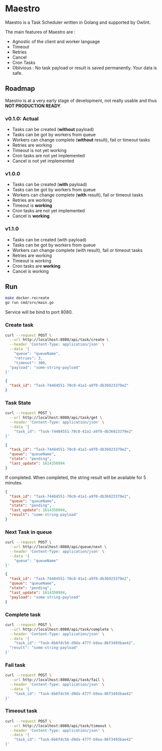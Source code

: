 # Maestro

Maestro is a Task Scheduler written in Golang and supported by Owlint. 

The main features of Maestro are :

* Agnostic of the client and worker language
* Timeout
* Retries
* Cancel
* Cron Tasks
* Oblivious : No task payload or result is saved permanently. Your data is safe.

## Roadmap
Maestro is at a very early stage of development, not really usable and thus **NOT PRODUCTION READY**.

### v0.1.0:  Actual

* Tasks can be created (**without** payload)
* Tasks can be got by workers from queue
* Workers can change complete (**without** result), fail or timeout tasks
* Retries are working
* Timeout is not yet working
* Cron tasks are not yet implemented
* Cancel is not yet implemented

### v1.0.0

* Tasks can be created (**with** payload)
* Tasks can be got by workers from queue
* Workers can change complete (**with** result), fail or timeout tasks
* Retries are working
* Timeout is **working**
* Cron tasks are not yet implemented
* Cancel is **working**

### v1.1.0

* Tasks can be created (with payload)
* Tasks can be got by workers from queue
* Workers can change complete (with result), fail or timeout tasks
* Retries are working
* Timeout is working
* Cron tasks are **working**
* Cancel is working

## Run

```bash
make docker.recreate
go run cmd/srv/main.go
```

Service will be bind to port 8080.

### Create task

```bash
curl --request POST \
  --url http://localhost:8080/api/task/create \
  --header 'Content-Type: application/json' \
  --data '{
	"queue": "queueName",
	"retries": 3,
	"timeout": 300,
  "payload": "some-string-payload"
}'
```

```json
{
  "task_id": "Task-74484551-70c0-41a1-a9f0-db36923379e2"
}
```

### Task State

```bash
curl --request POST \
  --url http://localhost:8080/api/task/get \
  --header 'Content-Type: application/json' \
  --data '{
	"task_id": "Task-74484551-70c0-41a1-a9f0-db36923379e2"
}'
```

```json
{
  "task_id": "Task-74484551-70c0-41a1-a9f0-db36923379e2",
  "queue": "queueName",
  "state": "pending",
  "last_update": 1614350994
}
```

If completed. When completed, the string result will be available for 5 minutes.

```json
{
  "task_id": "Task-74484551-70c0-41a1-a9f0-db36923379e2",
  "queue": "queueName",
  "state": "pending",
  "last_update": 1614350994,
  "result": "some-string-payload"
}
```
### Next Task in queue

```bash
curl --request POST \
  --url http://localhost:8080/api/queue/next \
  --header 'Content-Type: application/json' \
  --data '{
	"queue": "queueName"
}'
```

```json
{
  "task_id": "Task-74484551-70c0-41a1-a9f0-db36923379e2",
  "queue": "queueName",
  "state": "pending",
  "last_update": 1614350994,
  "payload": "some-string-payload"
}
```
### Complete task

```bash
curl --request POST \
  --url http://localhost:8080/api/task/complete \
  --header 'Content-Type: application/json' \
  --data '{
	"task_id": "Task-6b6fdc56-d9da-477f-b9ea-86f3493bae42",
  "result": "some-string-payload"
}'
```

### Fail task

```bash
curl --request POST \
  --url http://localhost:8080/api/task/fail \
  --header 'Content-Type: application/json' \
  --data '{
	"task_id": "Task-6b6fdc56-d9da-477f-b9ea-86f3493bae42"
}'
```

### Timeout task

```bash
curl --request POST \
  --url http://localhost:8080/api/task/timeout \
  --header 'Content-Type: application/json' \
  --data '{
	"task_id": "Task-6b6fdc56-d9da-477f-b9ea-86f3493bae42"
}'
```

